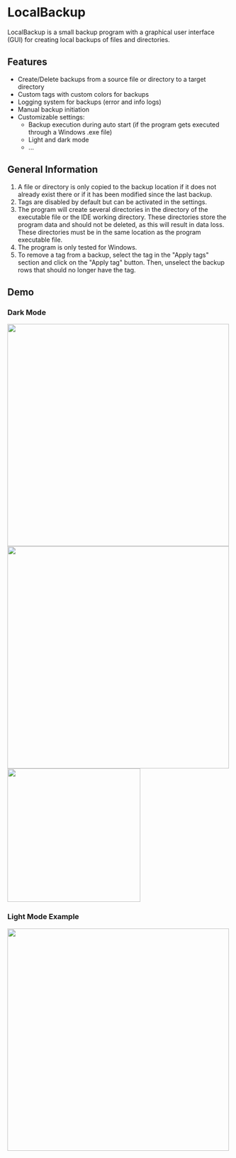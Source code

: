# LocalBackup

LocalBackup is a small backup program with a graphical user interface (GUI) for creating local backups of files and directories.

## Features
- Create/Delete backups from a source file or directory to a target directory
- Custom tags with custom colors for backups
- Logging system for backups (error and info logs)
- Manual backup initiation
- Customizable settings:
  - Backup execution during auto start (if the program gets executed through a Windows .exe file)
  - Light and dark mode
  - ...

## General Information
1. A file or directory is only copied to the backup location if it does not already exist there or if it has been modified since the last backup.
2. Tags are disabled by default but can be activated in the settings.
3. The program will create several directories in the directory of the executable file or the IDE working directory. These directories store the program data and should not be deleted, as this will result in data loss. These directories must be in the same location as the program executable file.
4. The program is only tested for Windows.
5. To remove a tag from a backup, select the tag in the "Apply tags" section and click on the "Apply tag" button. Then, unselect the backup rows that should no longer have the tag.

## Demo
### Dark Mode
<img src="../media/images/main-scene-dark.png?raw=true" width="500">
<img src="../media/images/log-dark.png?raw=true" width="500">
<img src="../media/images/settings-dark.png?raw=true" width="300">

### Light Mode Example
<img src="../media/images/main-scene-light.png?raw=true" width="500">
